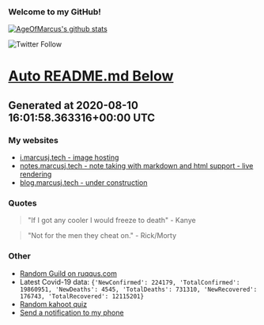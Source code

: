 
### Welcome to my GitHub!

[![AgeOfMarcus's github stats](https://github-readme-stats.vercel.app/api?username=AgeOfMarcus)](https://github.com/anuraghazra/github-readme-stats)

![Twitter Follow](https://img.shields.io/twitter/follow/pwned_by_marcus?style=for-the-badge)

# [Auto README.md Below](https://repl.it/@MarcusWeinberger/auto-git-readme)

## Generated at 2020-08-10 16:01:58.363316+00:00 UTC

### My websites

* [i.marcusj.tech - image hosting](https://i.marcusj.tech)
* [notes.marcusj.tech - note taking with markdown and html support - live rendering](https://notes.marcusj.tech)
* [blog.marcusj.tech - under construction](https://blog.marcusj.tech)

### Quotes

> "If I got any cooler I would freeze to death" - Kanye

> "Not for the men they cheat on." - Rick/Morty

### Other

* [Random Guild on ruqqus.com](https://ruqqus.com/+Nationalism)
* Latest Covid-19 data: `{'NewConfirmed': 224179, 'TotalConfirmed': 19860951, 'NewDeaths': 4545, 'TotalDeaths': 731310, 'NewRecovered': 176743, 'TotalRecovered': 12115201}`
* [Random kahoot quiz](https://create.kahoot.it/details/java-functional-programming/62f9e300-47e1-4ca4-8c4d-f949ecec3e70)
* [Send a notification to my phone](https://maker.ifttt.com/trigger/notification/with/key/ctSGJtddpYuzo1mT-6gmRa?value1=GitHub)
